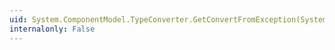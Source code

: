 ```yaml
---
uid: System.ComponentModel.TypeConverter.GetConvertFromException(System.Object)
internalonly: False
---
```

